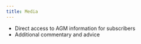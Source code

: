 ```yaml
---
title: Media
---
```


* Direct access to AGM information for subscribers
* Additional commentary and advice